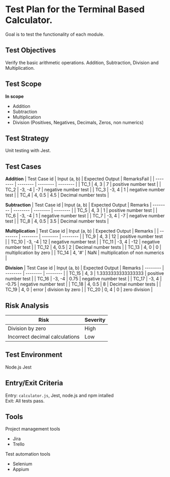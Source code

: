 # Test Plan for the Terminal Based Calculator.
Goal is to test the functionality of each module.

## Test Objectives
Verify the basic arithmetic operations. Addition, Subtraction, Division and Multiplication.

## Test Scope
**In scope**
- Addition
- Subtraction
- Multiplication
- Division
(Positives, Negatives, Decimals, Zeros, non numerics)

## Test Strategy
Unit testing with Jest.

## Test Cases
**Addition**
| Test Case id | Input (a, b) | Expected Output | RemarksFail |
| -------- | -------- | -------- | -------- |
| TC_1   | 4, 3   | 7   | positive number test   | 
| TC_2   | -3, -4   | -7   | negative number test   |
| TC_3   | -3, 4   | 1   | negative number test   |
| TC_4   |  4, 0.5  | 4.5   | Decimal number tests     |


**Subtraction**
| Test Case id | Input (a, b) | Expected Output | Remarks
| -------- | -------- | -------- | -------- |
| TC_5   | 4, 3   | 1   | positive number test   | 
| TC_6   | -3, -4   | 1   | negative number test   |
| TC_7   | -3, 4   | -7   | negative number test   |
| TC_8   |  4, 0.5  | 3.5   | Decimal number tests     |


**Multiplication**
| Test Case id | Input (a, b) | Expected Output | Remarks |
| -------- | -------- | -------- | -------- |
| TC_9   | 4, 3   | 12   | positive number test   | 
| TC_10   | -3, -4   | 12   | negative number test   |
| TC_11   | -3, 4   | -12   | negative number test   |
| TC_12   |  4, 0.5  | 2   | Decimal number tests     |
| TC_13   |  4, 0  | 0   | multiplication by zero     |
| TC_14   |  4, '#'  | NaN   | multiplication of non numerics   |

**Division**
| Test Case id | Input (a, b) | Expected Output | Remarks
| -------- | -------- | -------- | -------- |
| TC_15   | 4, 3   | 1.3333333333333333   | positive number test   | 
| TC_16   | -3, -4   | 0.75   | negative number test   |
| TC_17   | -3, 4   | -0.75   | negative number test   |
| TC_18   |  4, 0.5  | 8   | Decimal number tests     |
| TC_19   |  4, 0  | error   | division by zero     |
| TC_20   |  0, 4  | 0   | zero division    |

## Risk Analysis
| Risk | Severity 
| -------- | -------- 
| Division by zero   | High   
| Incorrect decimal calculations   | Low 

## Test Environment
Node.js
Jest

## Entry/Exit Criteria
Entry: `calculator.js`, Jest, node.js and npm intalled\
Exit: All tests pass.

## Tools
Project management tools
- Jira
- Trello
  
Test automation tools
- Selenium
- Appium
